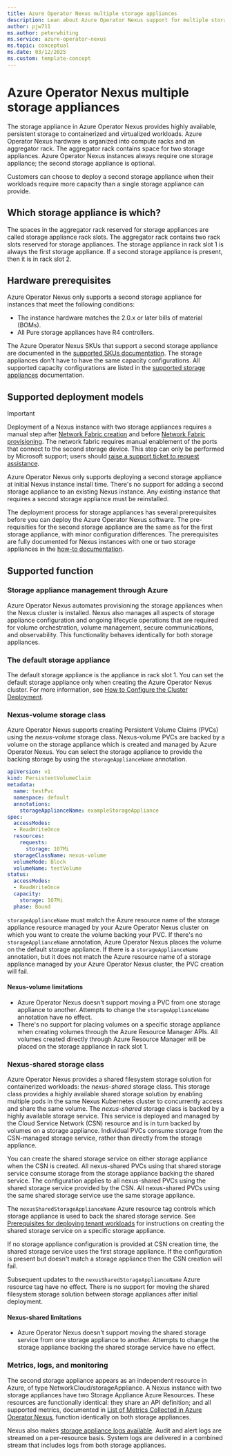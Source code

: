 ```yaml
---
title: Azure Operator Nexus multiple storage appliances
description: Lean about Azure Operator Nexus support for multiple storage appliances.
author: pjw711
ms.author: peterwhiting
ms.service: azure-operator-nexus
ms.topic: conceptual
ms.date: 03/12/2025
ms.custom: template-concept
---
```


# Azure Operator Nexus multiple storage appliances

The storage appliance in Azure Operator Nexus provides highly available, persistent storage to containerized and virtualized workloads. Azure Operator Nexus hardware is organized into compute racks and an aggregator rack. The aggregator rack contains space for two storage appliances. Azure Operator Nexus instances always require one storage appliance; the second storage appliance is optional.

Customers can choose to deploy a second storage appliance when their workloads require more capacity than a single storage appliance can provide.

## Which storage appliance is which?

The spaces in the aggregator rack reserved for storage appliances are called storage appliance rack slots. The aggregator rack contains two rack slots reserved for storage appliances. The storage appliance in rack slot 1 is always the first storage appliance. If a second storage appliance is present, then it is in rack slot 2.

## Hardware prerequisites

Azure Operator Nexus only supports a second storage appliance for instances that meet the following conditions:

- The instance hardware matches the 2.0.x or later bills of material (BOMs).
- All Pure storage appliances have R4 controllers.

The Azure Operator Nexus SKUs that support a second storage appliance are documented in the [supported SKUs documentation](./reference-operator-nexus-skus.md). The storage appliances don't have to have the same capacity configurations. All supported capacity configurations are listed in the [supported storage appliances](./reference-near-edge-storage.md) documentation.

## Supported deployment models

>[!IMPORTANT]
>Deployment of a Nexus instance with two storage appliances requires a manual step after [Network Fabric creation](./howto-configure-network-fabric.md#create-a-network-fabric) and before [Network Fabric provisioning](./howto-configure-network-fabric.md#provision-a-network-fabric). The network fabric requires manual enablement of the ports that connect to the second storage device. This step can only be performed by Microsoft support; users should [raise a support ticket to request assistance](https://portal.azure.com/?#blade/Microsoft_Azure_Support/HelpAndSupportBlade).

Azure Operator Nexus only supports deploying a second storage appliance at initial Nexus instance install time. There's no support for adding a second storage appliance to an existing Nexus instance. Any existing instance that requires a second storage appliance must be reinstalled.

The deployment process for storage appliances has several prerequisites before you can deploy the Azure Operator Nexus software. The pre-requisities for the second storage appliance are the same as for the first storage appliance, with minor configuration differences. The prerequisites are fully documented for Nexus instances with one or two storage appliances in the [how-to documentation](./howto-platform-prerequisites.md).

## Supported function

### Storage appliance management through Azure

Azure Operator Nexus automates provisioning the storage appliances when the Nexus cluster is installed. Nexus also manages all aspects of storage appliance configuration and ongoing lifecycle operations that are required for volume orchestration, volume management, secure communications, and observability. This functionality behaves identically for both storage appliances.

### The default storage appliance

The default storage appliance is the appliance in rack slot 1. You can set the default storage appliance only when creating the Azure Operator Nexus cluster. For more information, see [How to Configure the Cluster Deployment](./howto-configure-cluster.md).

### Nexus-volume storage class

Azure Operator Nexus supports creating Persistent Volume Claims (PVCs) using the *nexus-volume* storage class. Nexus-volume PVCs are backed by a volume on the storage appliance which is created and managed by Azure Operator Nexus. You can select the storage appliance to provide the backing storage by using the `storageApplianceName` annotation.

```yml
apiVersion: v1
kind: PersistentVolumeClaim
metadata:
  name: testPvc
  namespace: default
  annotations:
    storageApplianceName: exampleStorageAppliance
spec:
  accessModes:
  - ReadWriteOnce
  resources:
    requests:
      storage: 107Mi
  storageClassName: nexus-volume
  volumeMode: Block
  volumeName: testVolume
status:
  accessModes:
  - ReadWriteOnce
  capacity:
    storage: 107Mi
  phase: Bound
```

`storageApplianceName` must match the Azure resource name of the storage appliance resource managed by your Azure Operator Nexus cluster on which you want to create the volume backing your PVC. If there's no `storageApplianceName` annotation, Azure Operator Nexus places the volume on the default storage appliance. If there is a `storageApplianceName` annotation, but it does not match the Azure resource name of a storage appliance managed by your Azure Operator Nexus cluster, the PVC creation will fail.

#### Nexus-volume limitations

- Azure Operator Nexus doesn't support moving a PVC from one storage appliance to another. Attempts to change the `storageApplianceName` annotation have no effect.
- There's no support for placing volumes on a specific storage appliance when creating volumes through the Azure Resource Manager APIs. All volumes created directly through Azure Resource Manager will be placed on the storage appliance in rack slot 1.

### Nexus-shared storage class

Azure Operator Nexus provides a shared filesystem storage solution for containerized workloads: the *nexus-shared* storage class. This storage class provides a highly available shared storage solution by enabling multiple pods in the same Nexus Kubernetes cluster to concurrently access and share the same volume. The *nexus-shared* storage class is backed by a highly available storage service. This service is deployed and managed by the Cloud Service Network (CSN) resource and is in turn backed by volumes on a storage appliance. Individual PVCs consume storage from the CSN-managed storage service, rather than directly from the storage appliance.

You can create the shared storage service on either storage appliance when the CSN is created. All nexus-shared PVCs using that shared storage service consume storage from the storage appliance backing the shared service. The configuration applies to all nexus-shared PVCs using the shared storage service provided by the CSN. All nexus-shared PVCs using the same shared storage service use the same storage appliance.

The `nexusSharedStorageApplianceName` Azure resource tag controls which storage appliance is used to back the shared storage service. See [Prerequisites for deploying tenant workloads](./quickstarts-tenant-workload-prerequisites.md#create-a-cloud-services-network) for instructions on creating the shared storage service on a specific storage appliance.

If no storage appliance configuration is provided at CSN creation time, the shared storage service uses the first storage appliance. If the configuration is present but doesn't match a storage appliance then the CSN creation will fail.

Subsequent updates to the `nexusSharedStorageApplianceName` Azure resource tag have no effect. There is no support for moving the shared filesystem storage solution between storage appliances after initial deployment.

#### Nexus-shared limitations

- Azure Operator Nexus doesn't support moving the shared storage service from one storage appliance to another. Attempts to change the storage appliance backing the shared storage service have no effect.

### Metrics, logs, and monitoring

The second storage appliance appears as an independent resource in Azure, of type NetworkCloud/storageAppliance. A Nexus instance with two storage appliances have two Storage Appliance Azure Resources. These resources are functionally identical: they share an API definition; and all supported metrics, documented in [List of Metrics Collected in Azure Operator Nexus](./list-of-metrics-collected.md), function identically on both storage appliances.

Nexus also makes [storage appliance logs available](./list-logs-available.md#storage-appliance). Audit and alert logs are streamed on a per-resource basis. System logs are delivered in a combined stream that includes logs from both storage appliances.
